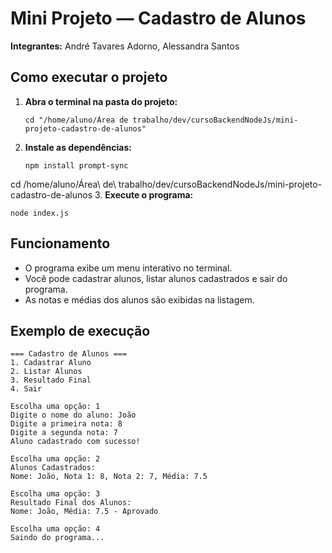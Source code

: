 # Mini Projeto — Cadastro de Alunos

**Integrantes:** André Tavares Adorno, Alessandra Santos

## Como executar o projeto

1. **Abra o terminal na pasta do projeto:**
   ```
   cd "/home/aluno/Área de trabalho/dev/cursoBackendNodeJs/mini-projeto-cadastro-de-alunos"
   ```

2. **Instale as dependências:**
   ```
   npm install prompt-sync
   ```
cd /home/aluno/Área\ de\ trabalho/dev/cursoBackendNodeJs/mini-projeto-cadastro-de-alunos
3. **Execute o programa:**
   ```
   node index.js
   ```

## Funcionamento

- O programa exibe um menu interativo no terminal.
- Você pode cadastrar alunos, listar alunos cadastrados e sair do programa.
- As notas e médias dos alunos são exibidas na listagem.

## Exemplo de execução

```
=== Cadastro de Alunos ===
1. Cadastrar Aluno
2. Listar Alunos
3. Resultado Final
4. Sair
```
```
Escolha uma opção: 1
Digite o nome do aluno: João
Digite a primeira nota: 8
Digite a segunda nota: 7
Aluno cadastrado com sucesso!
```
```
Escolha uma opção: 2
Alunos Cadastrados:
Nome: João, Nota 1: 8, Nota 2: 7, Média: 7.5
```
```
Escolha uma opção: 3
Resultado Final dos Alunos:
Nome: João, Média: 7.5 - Aprovado
```
```
Escolha uma opção: 4
Saindo do programa...    
```